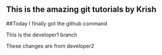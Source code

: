 ## This is the amazing git tutorials by Krish

##Today I finally got the github command

This is the developer1 branch

These changes are from developer2